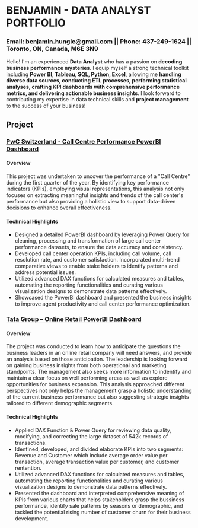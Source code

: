 # **BENJAMIN - DATA ANALYST PORTFOLIO**
### Email: benjamin.hungle@gmail.com || Phone: 437-249-1624 || Toronto, ON, Canada, M6E 3N9

Hello! I'm an experienced **Data Analyst** who has a passion on **decoding business performance mysteries**. I equip myself a strong technical toolkit including **Power BI, Tableau, SQL, Python, Excel**, allowing me **handling diverse data sources, conducting ETL processes, performing statistical analyses, crafting KPI dashboards with comprehensive performance metrics, and delivering actionable business insights**. I look forward to contributing my expertise in data technical skills and **project management** to the success of your business!

## **Project**
### [PwC Switzerland - Call Centre Performance PowerBI Dashboard](https://app.powerbi.com/view?r=eyJrIjoiOGNhMDVmMWQtODY0YS00NzlhLWE5NzMtNWJhZWVlYTMxMGZjIiwidCI6ImRmODY3OWNkLWE4MGUtNDVkOC05OWFjLWM4M2VkN2ZmOTVhMCJ9)
#### Overview
This project was undertaken to uncover the performance of a "Call Centre" during the first quarter of the year. By identifying key performance indicators (KPIs), employing visual representations, this analysis not only focuses on extracting meaningful insights and trends of the call center's performance but also providing a holistic view to support data-driven decisions to enhance overall effectiveness.
#### Technical Highlights
-	Designed a detailed PowerBI dashboard by leveraging Power Query for cleaning, processing and transformation of large call center performance datasets, to ensure the data accuracy and consistency. 
-	Developed call center operation KPIs, including call volume, call resolution rate, and customer satisfaction. Incorporated multi-trend comparative views to enable stake holders to identify patterns and address potential issues. 
-	Utilized advanced DAX functions for calculated measures and tables, automating the reporting functionalities and curating various visualization designs to demonstrate data patterns effectively. 
-	Showcased the PowerBI dashboard and presented the business insights to improve agent productivity and call center performance optimization.

### [Tata Group – Online Retail PowerBI Dashboard](https://app.powerbi.com/view?r=eyJrIjoiYTY3MzJlMzAtMDMyYi00NDM1LWEwOGEtNDcxOTQwZGNlOWY3IiwidCI6ImRmODY3OWNkLWE4MGUtNDVkOC05OWFjLWM4M2VkN2ZmOTVhMCJ9)
#### Overview
The project was conducted to learn how to anticipate the questions the business leaders in an online retail company will need answers, and provide an analysis based on those anticipation. The leadership is looking forward on gaining business insights from both operational and marketing standpoints. The management also seeks more information to indentify and maintain a clear focus on well performing areas as well as explore opportunities for business expansion. This analysis approached different perspectives not only helps the management grasp a holistic understanding of the current business performance but also suggesting strategic insights tailored to different demographic segments.
#### Technical Highlights
-	Applied DAX Function & Power Query for reviewing data quality, modifying, and correcting the large dataset of 542k records of transactions.
-	Idenfined, developed, and divided elaborate KPIs into two segments: Revenue and Customer which include average order value per transaction, average transaction value per customer, and customer rentention.
-	Utilized advanced DAX functions for calculated measures and tables, automating the reporting functionalities and curating various visualization designs to demonstrate data patterns effectively. 
-	Presented the dashboard and interpreted comprehensive meaning of KPIs from various charts that helps stakeholders grasp the bussiness performance, identify sale patterns by seasons or demographic, and tackled the potential rising number of customer churn for their business development. 

